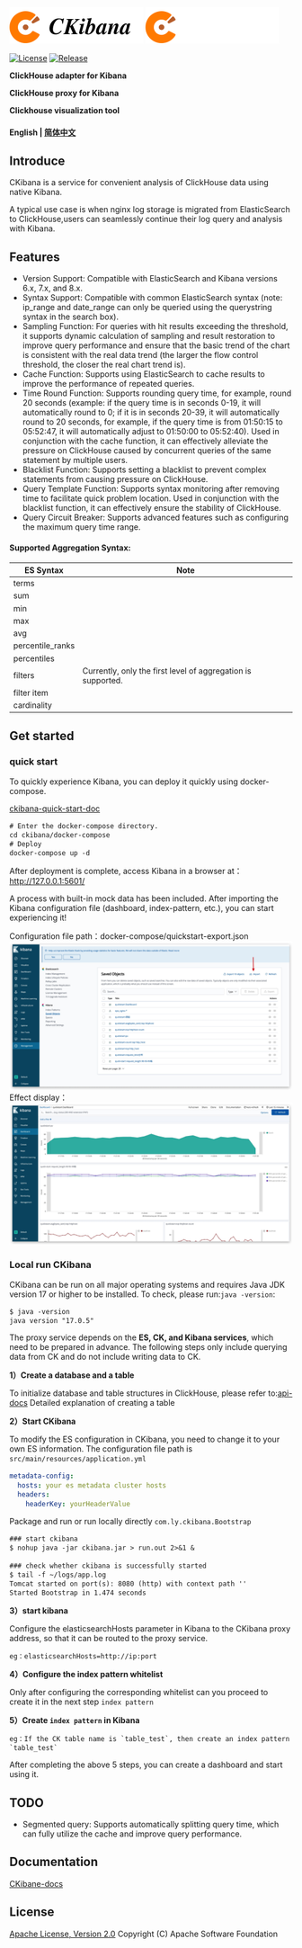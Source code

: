 ![CKibana Logo (Light)](img/logo-black.png#gh-light-mode-only)
![CKibana Logo (Dark)](img/logo-white.png#gh-dark-mode-only)

[![License](https://img.shields.io/badge/License-Apache%202.0-blue.svg)](https://opensource.org/licenses/Apache-2.0)
[![Release](https://img.shields.io/github/release/TongchengOpenSource/ckibana.svg?color=brightgreen&label=Release)](https://github.com/TongchengOpenSource/ckibana/releases)

**ClickHouse adapter for Kibana**

**ClickHouse proxy for Kibana**

**Clickhouse visualization tool**

#### English | [简体中文](README_cn.md)

## Introduce

CKibana is a service for convenient analysis of ClickHouse data using native Kibana.

A typical use case is when nginx log storage is migrated from ElasticSearch to ClickHouse,users can seamlessly continue their log query and analysis with Kibana.

## Features

- Version Support: Compatible with ElasticSearch and Kibana versions 6.x, 7.x, and 8.x.
- Syntax Support: Compatible with common ElasticSearch syntax (note: ip_range and date_range can only be queried using the querystring syntax in the search box).
- Sampling Function: For queries with hit results exceeding the threshold, it supports dynamic calculation of sampling and result restoration to improve query performance and ensure that the basic trend of the chart is consistent with the real data trend (the larger the flow control threshold, the closer the real chart trend is).
- Cache Function: Supports using ElasticSearch to cache results to improve the performance of repeated queries.
- Time Round Function: Supports rounding query time, for example, round 20 seconds (example: if the query time is in seconds 0-19, it will automatically round to 0; if it is in seconds 20-39, it will automatically round to 20 seconds, for example, if the query time is from 01:50:15 to 05:52:47, it will automatically adjust to 01:50:00 to 05:52:40). Used in conjunction with the cache function, it can effectively alleviate the pressure on ClickHouse caused by concurrent queries of the same statement by multiple users.
- Blacklist Function: Supports setting a blacklist to prevent complex statements from causing pressure on ClickHouse.
- Query Template Function: Supports syntax monitoring after removing time to facilitate quick problem location. Used in conjunction with the blacklist function, it can effectively ensure the stability of ClickHouse.
- Query Circuit Breaker: Supports advanced features such as configuring the maximum query time range.

#### Supported Aggregation Syntax:

| ES Syntax                  | Note       |
|-----------------------|------------|
| terms                   |            |
| sum                     |            |
| min                     |            |
| max                    |            |
| avg                     |            |
| percentile_ranks         |            |
| percentiles             |            |
| filters                 | Currently, only the first level of aggregation is supported. |
| filter item             |            |
| cardinality             |            |

## Get started
### quick start
To quickly experience Kibana, you can deploy it quickly using docker-compose.

[ckibana-quick-start-doc](https://github.com/TongchengOpenSource/ckibana/blob/main/docker-compose/README.md)

```shell
# Enter the docker-compose directory.
cd ckibana/docker-compose
# Deploy
docker-compose up -d
```
After deployment is complete, access Kibana in a browser at： http://127.0.0.1:5601/

A process with built-in mock data has been included. After importing the Kibana configuration file (dashboard, index-pattern, etc.), you can start experiencing it!

Configuration file path：docker-compose/quickstart-export.json
![](docker-compose/image/dashboard-import.jpg)
Effect display：
![](docker-compose/image/dashboard.jpg)



### Local run CKibana
CKibana can be run on all major operating systems and requires Java JDK version 17 or higher to be installed. To check, please run:`java -version`:

```shell
$ java -version
java version "17.0.5" 
```

The proxy service depends on the **ES, CK, and Kibana services**, which need to be prepared in advance. The following steps only include querying data from CK and do not include writing data to CK.

**1）Create a database and a table**

To initialize database and table structures in ClickHouse, please refer to:[api-docs](https://github.com/TongchengOpenSource/ckibana-docs/blob/main/api-docs.md) Detailed explanation of creating a table

**2）Start CKibana**

To modify the ES configuration in CKibana, you need to change it to your own ES information. The configuration file path is `src/main/resources/application.yml`
```yaml
metadata-config:
  hosts: your es metadata cluster hosts
  headers:
    headerKey: yourHeaderValue
```
Package and run or run locally directly `com.ly.ckibana.Bootstrap`
```shell
### start ckibana
$ nohup java -jar ckibana.jar > run.out 2>&1 &

### check whether ckibana is successfully started
$ tail -f ~/logs/app.log
Tomcat started on port(s): 8080 (http) with context path ''
Started Bootstrap in 1.474 seconds
```

**3）start kibana**

Configure the elasticsearchHosts parameter in Kibana to the CKibana proxy address, so that it can be routed to the proxy service.

```shell
eg：elasticsearchHosts=http://ip:port
```

**4）Configure the index pattern whitelist**

Only after configuring the corresponding whitelist can you proceed to create it in the next step `index pattern`

**5）Create `index pattern` in Kibana**

```shell
eg：If the CK table name is `table_test`, then create an index pattern `table_test`
```

After completing the above 5 steps, you can create a dashboard and start using it.

## TODO

- Segmented query: Supports automatically splitting query time, which can fully utilize the cache and improve query performance.

## Documentation
[CKibane-docs](https://tongchengopensource.github.io/ckibana-docs)  


## License

[Apache License, Version 2.0](http://www.apache.org/licenses/LICENSE-2.0.html) Copyright (C) Apache Software Foundation
